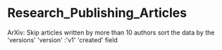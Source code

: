 # Research_Publishing_Articles

ArXiv:
Skip articles written by more than 10 authors
sort the data by the 'versions' 'version' :'v1' 'created' field
